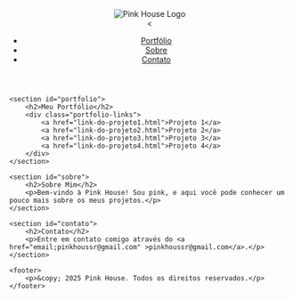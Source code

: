 <!DOCTYPE html>
<html lang="pt-br">
<head>
    <meta charset="UTF-8">
    <meta name="viewport" content="width=device-width, initial-scale=1.0">
    <title>Pink House</title>
    <link rel="stylesheet" href="styles.css">
</head>
<body>
    <header>
        <div class="logo">
            <img src="https://www.google.com/imgres?imgurl=http%3A%2F%2Fcinema10.com.br%2Fupload%2Fnoticias%2F2019-2%2F690362b037.jpg&tbnid=a3AuGWypLcEFAM&vet=1&imgrefurl=https%3A%2F%2Fcinema10.com.br%2Fnoticias%2Fa-pantera-cor-de-rosa-tera-live-action&docid=2opwNYDMVQ1-fM&w=800&h=450&itg=1&source=sh%2Fx%2Fim%2Fm5%2F0&kgs=3ba44dc8845ee517" alt="Pink House Logo">
        </div><
        <nav>
            <ul>
                <li><a href="#portfolio">Portfólio</a></li>
                <li><a href="#sobre">Sobre</a></li>
                <li><a href="#contato">Contato</a></li>
            </ul>
        </nav>
    </header>

    <section id="portfolio">
        <h2>Meu Portfólio</h2>
        <div class="portfolio-links">
            <a href="link-do-projeto1.html">Projeto 1</a>
            <a href="link-do-projeto2.html">Projeto 2</a>
            <a href="link-do-projeto3.html">Projeto 3</a>
            <a href="link-do-projeto4.html">Projeto 4</a>
        </div>
    </section>

    <section id="sobre">
        <h2>Sobre Mim</h2>
        <p>Bem-vindo à Pink House! Sou pink, e aqui você pode conhecer um pouco mais sobre os meus projetos.</p>
    </section>

    <section id="contato">
        <h2>Contato</h2>
        <p>Entre em contato comigo através do <a href="email;pinkhoussr@gmail.com" >pinkhoussr@gmail.com</a>.</p>
    </section>

    <footer>
        <p>&copy; 2025 Pink House. Todos os direitos reservados.</p>
    </footer>
</body>
</html>

